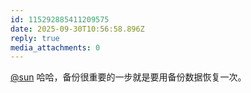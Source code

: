 ```yaml
---
id: 115292885411209575
date: 2025-09-30T10:56:58.896Z
reply: true
media_attachments: 0
---
```


<p><span class="h-card" translate="no"><a href="https://jiong.us/@sun" class="u-url mention" rel="nofollow noopener" target="_blank">@<span>sun</span></a></span> 哈哈，备份很重要的一步就是要用备份数据恢复一次。</p>
